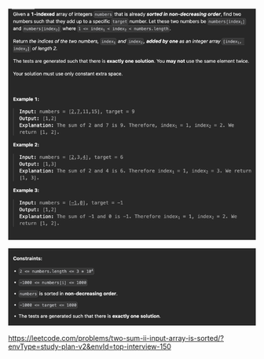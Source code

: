 ![img.png](img.png)

![img_1.png](img_1.png)

https://leetcode.com/problems/two-sum-ii-input-array-is-sorted/?envType=study-plan-v2&envId=top-interview-150

